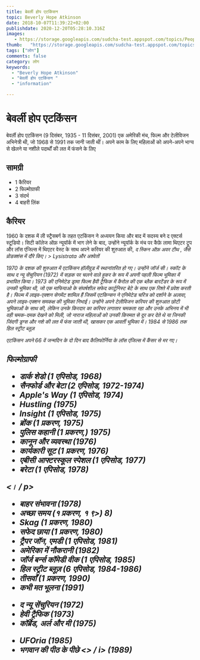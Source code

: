```yaml
---
title: बेवर्ली होप एटकिंसन 
topic: Beverly Hope Atkinson
date: 2018-10-07T11:39:22+02:00
publishdate: 2020-12-20T05:28:10.316Z
images: 
   - https://storage.googleapis.com/sudcha-test.appspot.com/topics/People/beverly_hope_atkinson/1.jpeg
thumb:   "https://storage.googleapis.com/sudcha-test.appspot.com/topics/People/beverly_hope_atkinson/thumb.jpeg"
tags: ["लोग"]
comments: false
category: लोग
keywords: 
  - "Beverly Hope Atkinson"
  - "बेवर्ली होप एटकिंसन "
  - "information"

---
```

<h1> बेवर्ली होप एटकिंसन </h1> <p> </p> <p> बेवर्ली होप एटकिंसन (9 दिसंबर, 1935 - 11 दिसंबर, 2001) एक अमेरिकी मंच, फिल्म और टेलीविजन अभिनेत्री थी, जो 1968 से 1991 तक जानी जाती थीं। अपने काम के लिए महिलाओं को अपने-अपने भाग्य से खेलने या नशीले पदार्थों की लत में फंसने के लिए </p> <h2> सामग्री </h2> <ul> <li> 1 कैरियर </li> <li> 2 फिल्मोग्राफी </li> <li> 3 संदर्भ </li> <li> 4 बाहरी लिंक </li> </ul> <h2> कैरियर </h2> <p> 1960 के दशक में ली स्ट्रैसबर्ग के तहत एटकिंसन ने अध्ययन किया और बाद में सदस्य बने द एक्टर्स स्टूडियो। सिटी कॉलेज ऑफ़ न्यूयॉर्क में भाग लेने के बाद, उन्होंने न्यूयॉर्क के मंच पर कैफ़े लामा थिएटर ट्रूप और लॉस एंजिल्स में थिएटर वेस्ट के साथ अपने करियर की शुरुआत की, <i> द स्किन ऑफ़ अवर टीथ </i>, <i> जैसे प्रोडक्शंस में दौरे किए। > Lysistrata </​​i> और <i> अश्वेतों </i> </p> <p> 1970 के दशक की शुरुआत में एटकिंसन हॉलीवुड में स्थानांतरित हो गए। उन्होंने जॉर्ज सी। स्कॉट के साथ <i> द न्यू सेंचुरियन </i> (1972) में सड़क पर चलने वाले हुकर के रूप में अपनी पहली फिल्म भूमिका में प्रभावित किया। 1973 की एनिमेटेड ड्रामा फिल्म <i> हैवी ट्रैफिक </i> में कैरोल की एक ब्लैक बारटेंडर के रूप में उनकी भूमिका थी, जो एक माफियाओ के संघर्षशील सफेद कार्टूनिस्ट बेटे के साथ एक रिश्ते में प्रवेश करती है। फिल्म में लाइव-एक्शन सेगमेंट शामिल हैं जिसमें एटकिन्सन ने एनिमेटेड चरित्र को दर्शाने के अलावा, अपने लाइव-एक्शन समकक्ष की भूमिका निभाई। उन्होंने अपने टेलीविजन करियर की शुरुआत छोटी भूमिकाओं के साथ की, लेकिन उनके किरदार का करियर लगातार चमकता रहा और उनके अभिनय में भी वही चमक-दमक देखने को मिली, जो नाराज महिलाओं को उनकी किस्मत से दूर कर देते थे या जिनकी जिंदगी ड्रग्स और नशे की लत में फंस जाती थी, खासकर एक आवर्ती भूमिका में। 1984 से 1986 तक <i> हिल स्ट्रीट ब्लूज़ </i> </p> <p> एटकिंसन अपने 66 वें जन्मदिन के दो दिन बाद कैलिफोर्निया के लॉस एंजिल्स में कैंसर से मर गए। </p> <h2> फिल्मोग्राफी </। h2> <ul> <li> <i> डार्क शेडो </i> (1 एपिसोड, 1968) </li> <li> <i> सैनफोर्ड और बेटा </i> (2 एपिसोड, 1972-1974) </li> <li> <i> Apple's Way </i> (1 एपिसोड, 1974) </li> <li> <i> Hustling </i> (1975) </li> <li> <i> Insight </i> (1 एपिसोड, 1975) </li> <li> <i> ब्रोंक </i> (1 प्रकरण, 1975) </li> <li> <i> पुलिस कहानी </i> (1 प्रकरण,) 1975) </li> <li> <i> कानून और व्यवस्था </i> (1976) </li> <li> <i> कार्यकारी सूट </i> (1 प्रकरण, 1976) </li> <li > <i> एबीसी आफ्टरस्कूल स्पेशल (1 एपिसोड, 1977) </i> </li> <li> <i> बरेटा </i> (1 एपिसोड, 1978) </li> </ul> <p> <। / p> <ul> <li> <i> बाहर संभावना </i> (1978) </li> <li> <i> अच्छा समय </i> (१ प्रकरण, १ ९>) 8) </li> <li> <i> Skag </i> (1 प्रकरण, 1980) </li> <li> <i> सफेद छाया </i> (1 प्रकरण, 1980) </li> <li> <i> ट्रैपर जॉन, एमडी </i> (1 एपिसोड, 1981) </li> <li> <i> अमेरिका में नौकरानी </i> (1982) </li> <li> <i> जॉर्ज बर्न्स कॉमेडी वीक </i> (1 एपिसोड, 1985) </li> <li> <i> हिल स्ट्रीट ब्लूज़ </i> (6 एपिसोड, 1984-1986) </li> <li> <i> तीसवाँ </i> (1 प्रकरण, 1990) </li> <li> <i> कभी मत भूलना </i> (1991) </li> </ul> <p> </p> <ul> <li> <i> द न्यू सेंचुरियन </i> (1972) </li> <li> <i> हेवी ट्रैफिक </i> (1973) </li> <li> <i> कॉर्ब्रेड, अर्ल और मी </i > (1975) </li> </ul> <p> </p> <ul> <li> <i> UFOria </i> (1985) </li> <li> भगवान की पीठ के पीछे <> / i> (1989) </li> </ul> <p> </p> 
